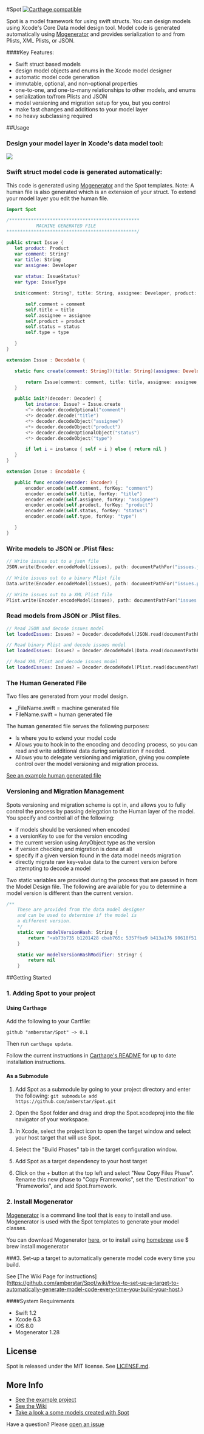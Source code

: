 #Spot [![Carthage compatible](https://img.shields.io/badge/Carthage-compatible-4BC51D.svg?style=flat)](https://github.com/Carthage/Carthage)

Spot is a model framework for using swift structs. You can design models using Xcode's Core Data model design tool. Model code is  generated automatically using [Mogenerator](https://github.com/rentzsch/mogenerator) and provides serialization to and from Plists, XML Plists, or JSON.

####Key Features: 

- Swift struct based models
- design model objects and enums in the Xcode model designer
- automatic model code generation
- immutable, optional, and non-optional properties 
- one-to-one, and one-to-many relationships to other models, and enums
- serialization to/from Plists and JSON 
- model versioning and migration setup for you, but you control
- make fast changes and additions to your model layer
- no heavy subclassing required

##Usage
### Design your model layer in Xcode's data model tool:
 <img src="https://cloud.githubusercontent.com/assets/84623/7208746/e8ff0658-e510-11e4-9327-1fad64ab9a93.png">

### Swift struct model code is generated automatically:
This code is generated using [Mogenerator](https://github.com/rentzsch/mogenerator) and the Spot templates. Note: A human file is also generated which is an extension of your struct. To extend your model layer you edit the human file.


 ```swift
import Spot

/************************************************
            MACHINE GENERATED FILE
 ************************************************/

public struct Issue {
	let product: Product
    var comment: String?
    var title: String
    var assignee: Developer
    
    var status: IssueStatus?
    var type: IssueType

    init(comment: String?, title: String, assignee: Developer, product: Product, status: IssueStatus?, type: IssueType) {

        self.comment = comment
        self.title = title
        self.assignee = assignee
        self.product = product
        self.status = status
        self.type = type

    }
}

extension Issue : Decodable {

    static func create(comment: String?)(title: String)(assignee: Developer)(product: Product)(status: IssueStatus?)(type: IssueType) -> Issue  {

        return Issue(comment: comment, title: title, assignee: assignee, product: product, status: status, type: type)
    }

    public init?(decoder: Decoder) {
        let instance: Issue? = Issue.create
        <^> decoder.decodeOptional("comment")
        <*> decoder.decode("title")
        <*> decoder.decodeObject("assignee")
        <*> decoder.decodeObject("product")
        <*> decoder.decodeOptionalObject("status")
        <*> decoder.decodeObject("type")

        if let i = instance { self = i } else { return nil }
    }
}

extension Issue : Encodable {

    public func encode(encoder: Encoder) {
        encoder.encode(self.comment, forKey: "comment")
        encoder.encode(self.title, forKey: "title")
        encoder.encode(self.assignee, forKey: "assignee")
        encoder.encode(self.product, forKey: "product")
        encoder.encode(self.status, forKey: "status")
        encoder.encode(self.type, forKey: "type")

    }
}
```
### Write models to JSON or .Plist files:

```swift
// Write issues out to a json file
JSON.write(Encoder.encodeModel(issues), path: documentPathFor("issues.json"))

// Write issues out to a binary Plist file
Data.write(Encoder.encodeModel(issues), path: documentPathFor("issues.plist"))

// Write issues out to a XML Plist file
Plist.write(Encoder.encodeModel(issues), path: documentPathFor("issues.plist"))
```



### Read models from JSON  or .Plist files.
```swift
// Read JSON and decode issues model
let loadedIssues: Issues? = Decoder.decodeModel(JSON.read(documentPathFor("issues.json")))

// Read binary Plist and decode issues model
let loadedIssues: Issues? = Decoder.decodeModel(Data.read(documentPathFor("issues.plist")))

// Read XML Plist and decode issues model
let loadedIssues: Issues? = Decoder.decodeModel(Plist.read(documentPathFor("issues.plist")))
```
### The Human Generated File
Two files are generated from your model design. 
- _FileName.swift = machine generated file
- FileName.swift = human generated file

The human generated file serves the following purposes:

- Is where you to extend your model code
- Allows you to hook in to the encoding and decoding process, so you can read and write additional data during serialization if needed.
- Allows you to delegate versioning and migration, giving you complete control over the model versioning and migration process.

[See an example human generated file](https://github.com/amberstar/Spot/blob/master/SpotTests/Models/TestModels/Company.swift)

### Versioning and Migration Management 
Spots versioning and migration scheme is opt in, and allows you to fully control the process by passing delegation to the Human layer of the model. You  specify and control all of the following:
- if models should be versioned when encoded
- a versionKey to use for the version encoding
- the current version using AnyObject type as the version
- if version checking and migration is done at all
- specify if a given version found in the data model needs migration
- directly migrate raw key-value data to the current version before attempting to decode a model

Two static variables are provided during the process that are passed in from the  Model Design file. The following are available for you to determine  a model version is different than the current version.
```swift
/**
    These are provided from the data model designer
    and can be used to determine if the model is
    a different version.
    */
    static var modelVersionHash: String {
        return "<ab73b735 b1201428 cbab765c 5357fbe9 b413a176 90618f51 b3efae27 d31a5116>"
    }

    static var modelVersionHashModifier: String? {
        return nil
    }
```

##Getting Started

### 1. Adding Spot to your project

#### Using Carthage

[Carthage]: https://github.com/Carthage/Carthage

Add the following to your Cartfile:

```
github "amberstar/Spot" ~> 0.1
```

Then run `carthage update`.

Follow the current instructions in [Carthage's README][carthage-installation]
for up to date installation instructions.

#### As a Submodule
1. Add Spot as a submodule by going to your project directory and enter the following:
	`git submodule add https://github.com/amberstar/Spot.git`
2. Open the Spot folder and drag and drop the Spot.xcodeproj into the file navigator of your workspace.

3. In Xcode, select the project icon to open the target window and select your host target that will use Spot.

4. Select the "Build Phases" tab in the target configuration window.

5. Add Spot as a target dependency to your host target

6. Click on the + button at the top left and select "New Copy Files Phase". Rename this new phase to "Copy Frameworks", set the "Destination" to "Frameworks", and add Spot.framework.

[carthage-installation]: https://github.com/Carthage/Carthage#adding-frameworks-to-an-application

### 2. Install Mogenerator
[Mogenerator](https://github.com/rentzsch/mogenerator) is a command line tool that is easy to install and use. Mogenerator is used with the Spot templates to generate your model classes. 

You can download Mogenerator [here](http://rentzsch.github.io/mogenerator/), or to install using [homebrew](http://mxcl.github.com/homebrew)  use $ brew install mogenerator 

###3.  Set-up a target to automatically generate model code every time you build.

See [The Wiki Page for instructions] (https://github.com/amberstar/Spot/wiki/How-to-set-up-a-target-to-automatically-generate-model-code-every-time-you-build-your-host.)

####System Requirements
- Swift 1.2
- Xcode 6.3
- iOS 8.0
- Mogenerator 1.28

## License

Spot is released under the MIT license. See
[LICENSE.md](https://github.com/amberstar/Spot/blob/master/LICENSE).

## More Info

- [See the example project ](https://github.com/amberstar/Spot/tree/master/SpotExample)
- [See the Wiki](https://github.com/amberstar/Spot/wiki)
- [Take a look a some models created with Spot](https://github.com/amberstar/Spot/tree/master/SpotExample/SpotExample/Models)


Have a question? Please [open an issue](https://github.com/amberstar/Spot/issues/new)



